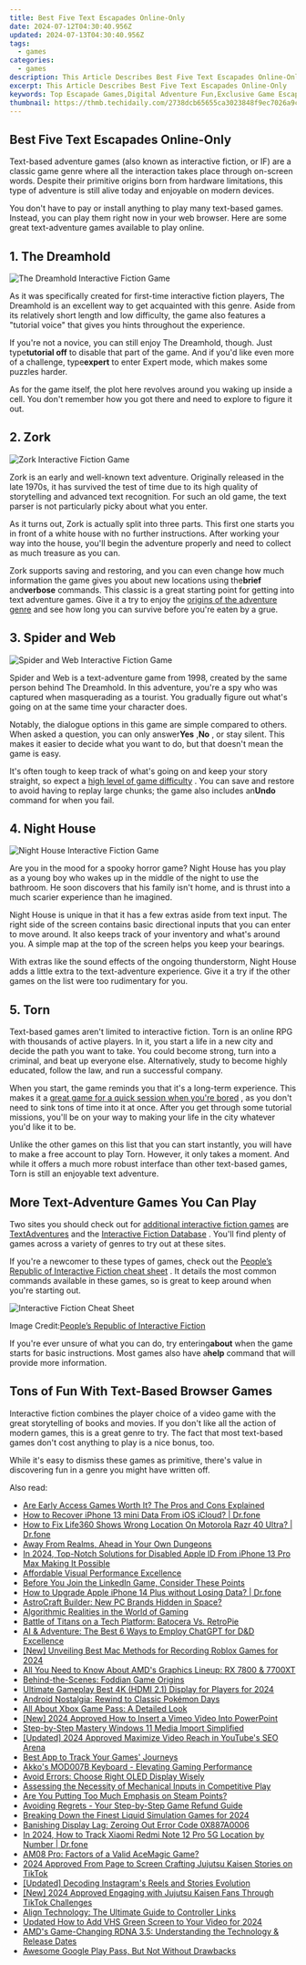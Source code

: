 ```yaml
---
title: Best Five Text Escapades Online-Only
date: 2024-07-12T04:30:40.956Z
updated: 2024-07-13T04:30:40.956Z
tags:
  - games
categories:
  - games
description: This Article Describes Best Five Text Escapades Online-Only
excerpt: This Article Describes Best Five Text Escapades Online-Only
keywords: Top Escapade Games,Digital Adventure Fun,Exclusive Game Escape,Online Quest Experience,Engaging Text Challenges,Virtual Puzzle Solver,Interactive Story Journey
thumbnail: https://thmb.techidaily.com/2738dcb65655ca3023848f9ec7026a9cce211e70815a31f4f65d2f9ea9ded629.jpg
---
```


## Best Five Text Escapades Online-Only

 Text-based adventure games (also known as interactive fiction, or IF) are a classic game genre where all the interaction takes place through on-screen words. Despite their primitive origins born from hardware limitations, this type of adventure is still alive today and enjoyable on modern devices.

 You don't have to pay or install anything to play many text-based games. Instead, you can play them right now in your web browser. Here are some great text-adventure games available to play online.

## 1. The Dreamhold

![The Dreamhold Interactive Fiction Game](https://static1.makeuseofimages.com/wordpress/wp-content/uploads/2022/01/The-Dreamhold-2022.png)

 As it was specifically created for first-time interactive fiction players, The Dreamhold is an excellent way to get acquainted with this genre. Aside from its relatively short length and low difficulty, the game also features a "tutorial voice" that gives you hints throughout the experience.

 If you're not a novice, you can still enjoy The Dreamhold, though. Just type**tutorial off** to disable that part of the game. And if you'd like even more of a challenge, type**expert** to enter Expert mode, which makes some puzzles harder.

 As for the game itself, the plot here revolves around you waking up inside a cell. You don't remember how you got there and need to explore to figure it out.

## 2. Zork

![Zork Interactive Fiction Game](https://static1.makeuseofimages.com/wordpress/wp-content/uploads/2022/01/Zork-Game-2022.png)

 Zork is an early and well-known text adventure. Originally released in the late 1970s, it has survived the test of time due to its high quality of storytelling and advanced text recognition. For such an old game, the text parser is not particularly picky about what you enter.

 As it turns out, Zork is actually split into three parts. This first one starts you in front of a white house with no further instructions. After working your way into the house, you'll begin the adventure properly and need to collect as much treasure as you can.

 Zork supports saving and restoring, and you can even change how much information the game gives you about new locations using the**brief** and**verbose** commands. This classic is a great starting point for getting into text adventure games. Give it a try to enjoy the [origins of the adventure genre](https://www.makeuseof.com/what-are-adventure-games/) and see how long you can survive before you're eaten by a grue.

## 3. Spider and Web

![Spider and Web Interactive Fiction Game](https://static1.makeuseofimages.com/wordpress/wp-content/uploads/2022/01/Spider-and-Web-2022.png)

 Spider and Web is a text-adventure game from 1998, created by the same person behind The Dreamhold. In this adventure, you're a spy who was captured when masquerading as a tourist. You gradually figure out what's going on at the same time your character does.

 Notably, the dialogue options in this game are simple compared to others. When asked a question, you can only answer**Yes** ,**No** , or stay silent. This makes it easier to decide what you want to do, but that doesn't mean the game is easy.

 It's often tough to keep track of what's going on and keep your story straight, so expect a [high level of game difficulty](https://www.makeuseof.com/what-is-video-game-difficulty/) . You can save and restore to avoid having to replay large chunks; the game also includes an**Undo** command for when you fail.

## 4. Night House

![Night House Interactive Fiction Game](https://static1.makeuseofimages.com/wordpress/wp-content/uploads/2022/01/Night-House-2022.png)

 Are you in the mood for a spooky horror game? Night House has you play as a young boy who wakes up in the middle of the night to use the bathroom. He soon discovers that his family isn't home, and is thrust into a much scarier experience than he imagined.

 Night House is unique in that it has a few extras aside from text input. The right side of the screen contains basic directional inputs that you can enter to move around. It also keeps track of your inventory and what's around you. A simple map at the top of the screen helps you keep your bearings.

 With extras like the sound effects of the ongoing thunderstorm, Night House adds a little extra to the text-adventure experience. Give it a try if the other games on the list were too rudimentary for you.

## 5. Torn

 Text-based games aren't limited to interactive fiction. Torn is an online RPG with thousands of active players. In it, you start a life in a new city and decide the path you want to take. You could become strong, turn into a criminal, and beat up everyone else. Alternatively, study to become highly educated, follow the law, and run a successful company.

 When you start, the game reminds you that it's a long-term experience. This makes it a [great game for a quick session when you're bored](http://www.makeuseof.com/tag/addictive-short-web-games/) , as you don't need to sink tons of time into it at once. After you get through some tutorial missions, you'll be on your way to making your life in the city whatever you'd like it to be.

 Unlike the other games on this list that you can start instantly, you will have to make a free account to play Torn. However, it only takes a moment. And while it offers a much more robust interface than other text-based games, Torn is still an enjoyable text adventure.

## More Text-Adventure Games You Can Play

 Two sites you should check out for [additional interactive fiction games](https://www.makeuseof.com/tag/5-great-text-games-play-online/) are [TextAdventures](http://textadventures.co.uk/) and the [Interactive Fiction Database](https://ifdb.org/) . You'll find plenty of games across a variety of genres to try out at these sites.

 If you're a newcomer to these types of games, check out the [People’s Republic of Interactive Fiction cheat sheet](http://pr-if.org/doc/play-if-card/play-if-card.pdf) . It details the most common commands available in these games, so is great to keep around when you're starting out.

![Interactive Fiction Cheat Sheet](https://static1.makeuseofimages.com/wordpress/wp-content/uploads/2022/01/Interactive-Fiction-Cheat-Sheet-2022.png)

 Image Credit:[People’s Republic of Interactive Fiction](https://pr-if.org/doc/play-if-card/play-if-card.pdf)

 If you're ever unsure of what you can do, try entering**about** when the game starts for basic instructions. Most games also have a**help** command that will provide more information.

## Tons of Fun With Text-Based Browser Games

 Interactive fiction combines the player choice of a video game with the great storytelling of books and movies. If you don't like all the action of modern games, this is a great genre to try. The fact that most text-based games don't cost anything to play is a nice bonus, too.

 While it's easy to dismiss these games as primitive, there's value in discovering fun in a genre you might have written off.


<ins class="adsbygoogle"
     style="display:block"
     data-ad-format="autorelaxed"
     data-ad-client="ca-pub-7571918770474297"
     data-ad-slot="1223367746"></ins>



<ins class="adsbygoogle"
     style="display:block"
     data-ad-client="ca-pub-7571918770474297"
     data-ad-slot="8358498916"
     data-ad-format="auto"
     data-full-width-responsive="true"></ins>

<span class="atpl-alsoreadstyle">Also read:</span>
<div><ul>
<li><a href="https://games-able.techidaily.com/are-early-access-games-worth-it-the-pros-and-cons-explained/"><u>Are Early Access Games Worth It? The Pros and Cons Explained</u></a></li>
<li><a href="https://blog-min.techidaily.com/how-to-recover-iphone-13-mini-data-from-ios-icloud-drfone-by-drfone-ios-data-recovery-ios-data-recovery/"><u>How to Recover iPhone 13 mini Data From iOS iCloud? | Dr.fone</u></a></li>
<li><a href="https://fake-location.techidaily.com/how-to-fix-life360-shows-wrong-location-on-motorola-razr-40-ultra-drfone-by-drfone-virtual-android/"><u>How to Fix Life360 Shows Wrong Location On Motorola Razr 40 Ultra? | Dr.fone</u></a></li>
<li><a href="https://games-able.techidaily.com/away-from-realms-ahead-in-your-own-dungeons/"><u>Away From Realms, Ahead in Your Own Dungeons</u></a></li>
<li><a href="https://apple-account.techidaily.com/in-2024-top-notch-solutions-for-disabled-apple-id-from-iphone-13-pro-max-making-it-possible-by-drfone-ios/"><u>In 2024, Top-Notch Solutions for Disabled Apple ID From iPhone 13 Pro Max Making It Possible</u></a></li>
<li><a href="https://games-able.techidaily.com/affordable-visual-performance-excellence/"><u>Affordable Visual Performance Excellence</u></a></li>
<li><a href="https://games-able.techidaily.com/before-you-join-the-linkedin-game-consider-these-points/"><u>Before You Join the LinkedIn Game, Consider These Points</u></a></li>
<li><a href="https://techidaily.com/how-to-upgrade-apple-iphone-14-plus-without-losing-data-drfone-by-drfone-ios-system-repair-ios-system-repair/"><u>How to Upgrade Apple iPhone 14 Plus without Losing Data? | Dr.fone</u></a></li>
<li><a href="https://games-able.techidaily.com/astrocraft-builder-new-pc-brands-hidden-in-space/"><u>AstroCraft Builder: New PC Brands Hidden in Space?</u></a></li>
<li><a href="https://games-able.techidaily.com/algorithmic-realities-in-the-world-of-gaming/"><u>Algorithmic Realities in the World of Gaming</u></a></li>
<li><a href="https://games-able.techidaily.com/battle-of-titans-on-a-tech-platform-batocera-vs-retropie/"><u>Battle of Titans on a Tech Platform: Batocera Vs. RetroPie</u></a></li>
<li><a href="https://games-able.techidaily.com/ai-and-adventure-the-best-6-ways-to-employ-chatgpt-for-dandd-excellence/"><u>AI & Adventure: The Best 6 Ways to Employ ChatGPT for D&D Excellence</u></a></li>
<li><a href="https://video-screen-grab.techidaily.com/new-unveiling-best-mac-methods-for-recording-roblox-games-for-2024/"><u>[New] Unveiling Best Mac Methods for Recording Roblox Games for 2024</u></a></li>
<li><a href="https://games-able.techidaily.com/all-you-need-to-know-about-amds-graphics-lineup-rx-7800-and-7700xt/"><u>All You Need to Know About AMD's Graphics Lineup: RX 7800 & 7700XT</u></a></li>
<li><a href="https://games-able.techidaily.com/behind-the-scenes-foddian-game-origins/"><u>Behind-the-Scenes: Foddian Game Origins</u></a></li>
<li><a href="https://desktop-recording.techidaily.com/ultimate-gameplay-best-4k-hdmi-21-display-for-players-for-2024/"><u>Ultimate Gameplay  Best 4K (HDMI 2.1) Display for Players for 2024</u></a></li>
<li><a href="https://games-able.techidaily.com/android-nostalgia-rewind-to-classic-pokemon-days/"><u>Android Nostalgia: Rewind to Classic Pokémon Days</u></a></li>
<li><a href="https://games-able.techidaily.com/all-about-xbox-game-pass-a-detailed-look/"><u>All About Xbox Game Pass: A Detailed Look</u></a></li>
<li><a href="https://vimeo-videos.techidaily.com/new-2024-approved-how-to-insert-a-vimeo-video-into-powerpoint/"><u>[New] 2024 Approved  How to Insert a Vimeo Video Into PowerPoint</u></a></li>
<li><a href="https://extra-resources.techidaily.com/step-by-step-mastery-windows-11-media-import-simplified/"><u>Step-by-Step Mastery  Windows 11 Media Import Simplified</u></a></li>
<li><a href="https://youtube-blog.techidaily.com/ed-2024-approved-maximize-video-reach-in-youtubes-seo-arena/"><u>[Updated] 2024 Approved  Maximize Video Reach in YouTube's SEO Arena</u></a></li>
<li><a href="https://games-able.techidaily.com/best-app-to-track-your-games-journeys/"><u>Best App to Track Your Games' Journeys</u></a></li>
<li><a href="https://games-able.techidaily.com/akkos-mod007b-keyboard-elevating-gaming-performance/"><u>Akko's MOD007B Keyboard - Elevating Gaming Performance</u></a></li>
<li><a href="https://games-able.techidaily.com/avoid-errors-choose-right-oled-display-wisely/"><u>Avoid Errors: Choose Right OLED Display Wisely</u></a></li>
<li><a href="https://games-able.techidaily.com/assessing-the-necessity-of-mechanical-inputs-in-competitive-play/"><u>Assessing the Necessity of Mechanical Inputs in Competitive Play</u></a></li>
<li><a href="https://games-able.techidaily.com/are-you-putting-too-much-emphasis-on-steam-points/"><u>Are You Putting Too Much Emphasis on Steam Points?</u></a></li>
<li><a href="https://games-able.techidaily.com/avoiding-regrets-your-step-by-step-game-refund-guide/"><u>Avoiding Regrets - Your Step-by-Step Game Refund Guide</u></a></li>
<li><a href="https://desktop-recording.techidaily.com/breaking-down-the-finest-liquid-simulation-games-for-2024/"><u>Breaking Down the Finest Liquid Simulation Games for 2024</u></a></li>
<li><a href="https://games-able.techidaily.com/banishing-display-lag-zeroing-out-error-code-0x887a0006/"><u>Banishing Display Lag: Zeroing Out Error Code 0X887A0006</u></a></li>
<li><a href="https://android-location-track.techidaily.com/in-2024-how-to-track-xiaomi-redmi-note-12-pro-5g-location-by-number-drfone-by-drfone-virtual-android/"><u>In 2024, How to Track Xiaomi Redmi Note 12 Pro 5G Location by Number | Dr.fone</u></a></li>
<li><a href="https://games-able.techidaily.com/am08-pro-factors-of-a-valid-acemagic-game/"><u>AM08 Pro: Factors of a Valid AceMagic Game?</u></a></li>
<li><a href="https://tiktok-clips.techidaily.com/2024-approved-from-page-to-screen-crafting-jujutsu-kaisen-stories-on-tiktok/"><u>2024 Approved  From Page to Screen  Crafting Jujutsu Kaisen Stories on TikTok</u></a></li>
<li><a href="https://instagram-video-recordings.techidaily.com/updated-decoding-instagrams-reels-and-stories-evolution/"><u>[Updated] Decoding Instagram's Reels and Stories Evolution</u></a></li>
<li><a href="https://tiktok-videos.techidaily.com/new-2024-approved-engaging-with-jujutsu-kaisen-fans-through-tiktok-challenges/"><u>[New] 2024 Approved  Engaging with Jujutsu Kaisen Fans Through TikTok Challenges</u></a></li>
<li><a href="https://games-able.techidaily.com/align-technology-the-ultimate-guide-to-controller-links/"><u>Align Technology: The Ultimate Guide to Controller Links</u></a></li>
<li><a href="https://ai-editing-video.techidaily.com/updated-how-to-add-vhs-green-screen-to-your-video-for-2024/"><u>Updated How to Add VHS Green Screen to Your Video for 2024</u></a></li>
<li><a href="https://games-able.techidaily.com/amds-game-changing-rdna-35-understanding-the-technology-and-release-dates/"><u>AMD's Game-Changing RDNA 3.5: Understanding the Technology & Release Dates</u></a></li>
<li><a href="https://games-able.techidaily.com/awesome-google-play-pass-but-not-without-drawbacks/"><u>Awesome Google Play Pass, But Not Without Drawbacks</u></a></li>
</ul></div>
